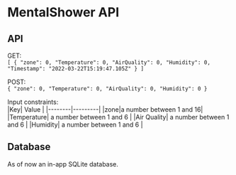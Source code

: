 # MentalShower API

## API  
GET:  
`[
  {
    "zone": 0,
    "Temperature": 0,
    "AirQuality": 0,
    "Humidity": 0,
    "Timestamp": "2022-03-22T15:19:47.105Z"
  }
]`

POST:  
`
{
  "zone": 0,
  "Temperature": 0,
  "AirQuality": 0,
  "Humidity": 0
}
`

Input constraints:  
|Key| Value |
|--------|---------|
|zone|a number between 1 and 16|  
|Temperature| a number between 1 and 6 | 
|Air Quality| a number between 1 and 6  |
|Humidity| a number between 1 and 6  |

## Database

As of now an in-app SQLite database.
